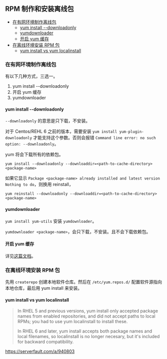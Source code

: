 ## RPM 制作和安装离线包

<!-- MarkdownTOC GFM -->

- [在有网环境制作离线包](#在有网环境制作离线包)
    - [yum install --downloadonly](#yum-install---downloadonly)
    - [yumdownloader](#yumdownloader)
    - [开启 yum 缓存](#开启-yum-缓存)
- [在离线环境安装 RPM 包](#在离线环境安装-rpm-包)
    - [yum install vs yum localinstall](#yum-install-vs-yum-localinstall)

<!-- /MarkdownTOC -->

### 在有网环境制作离线包

有以下几种方式，三选一。

1. yum install --downloadonly
2. 开启 yum 缓存
3. yumdownloader

#### yum install --downloadonly

`--downloadonly` 的意思是只下载，不安装。

对于 Centos/REHL 6 之前的版本，需要安装 `yum install yum-plugin-downloadonly` 才能支持这个参数。否则会报错 `Command line error: no such option: --downloadonly`。

yum 将会下载所有的依赖包。

`yum install --downloadonly --downloaddir=<path-to-cache-directory> <package-name>`

如果它显示 `Package <package-name> already installed and latest version Nothing to do`，则换用 reinstall，

`yum reinstall --downloadonly --downloaddir=<path-to-cache-directory> <package-name>`

#### yumdownloader

`yum install yum-utils` 安装 `yumdownloader`。

`yumdownloader <package-name>`，会只下载，不安装。且不会下载依赖包。

#### 开启 yum 缓存

详见[这篇文档](./yun.md#yum-缓存)。

### 在离线环境安装 RPM 包

先用 `createrepo` 创建本地软件仓库。然后在 `/etc/yum.repos.d/` 配置软件源指向本地仓库，最后用 yum install 来安装。

#### yum install vs yum localinstall

> In RHEL 5 and previous versions, yum install only accepted package names from enabled repositories, and did not accept paths to local RPMs; you had to use yum localinstall to install these.
>
> In RHEL 6 and later, yum install accepts both package names and local filenames, so localinstall is no longer necesary, but it's included for backward compatibility.

https://serverfault.com/a/940803
